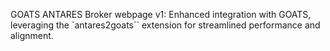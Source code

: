 GOATS ANTARES Broker webpage v1: Enhanced integration with GOATS, leveraging the `antares2goats`` extension for streamlined performance and alignment.